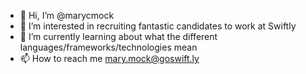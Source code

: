 - 👋 Hi, I’m @marycmock
- 👀 I’m interested in recruiting fantastic candidates to work at Swiftly
- 🌱 I’m currently learning about what the different languages/frameworks/technologies mean
- 📫 How to reach me mary.mock@goswift.ly

<!---
marycmock/marycmock is a ✨ special ✨ repository because its `README.md` (this file) appears on your GitHub profile.
You can click the Preview link to take a look at your changes.
--->
